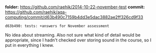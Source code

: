 **folder:** https://github.com/raehik/2014-10-22-november-test
**commit:** https://github.com/raehik/aqa-computing/commit/d63b490c7159b4dd3e5dac3882ae2ff326cd9f33

    d63b490: tests: +answers for November assessment

No idea about streaming. Also not sure what kind of detail would be
appropriate, since I hadn't checked over storing sound in the course,
so I put in everything I knew.
